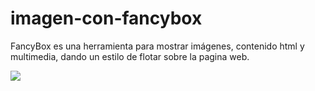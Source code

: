 # imagen-con-fancybox


FancyBox es una herramienta para mostrar imágenes, contenido html y multimedia, dando un estilo de flotar sobre la pagina web.<br/>


[![](http://imgur.com/mVAv6og)](https://imgur.com/mVAv6og)

